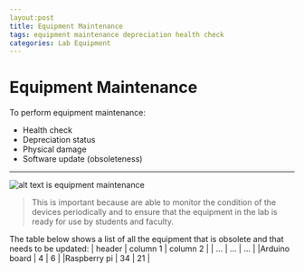 ```yaml
---
layout:post
title: Equipment Maintenance
tags: equipment maintenance depreciation health check
categories: Lab Equipment
---
```


# Equipment Maintenance
To perform equipment maintenance:
- Health check
- Depreciation status
- Physical damage
- Software update (obsoleteness)

---------------------------------

![alt text is equipment maintenance](https://www.intelidev.ro/images/portfolio/maintenance/1.jpg)

> This is important because are able to monitor
> the condition of the devices periodically and to ensure
> that the equipment in the lab is ready for use by students
> and faculty. 

The table below shows a list of all the equipment that is obsolete and that needs to be updated:
| header | column 1 | column 2 | 
| ... | ... | ... |
|Arduino board | 4 | 6 |
|Raspberry pi | 34 | 21 |

